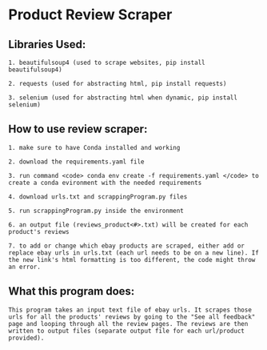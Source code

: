 # Product Review Scraper

## Libraries Used:

    1. beautifulsoup4 (used to scrape websites, pip install beautifulsoup4)

    2. requests (used for abstracting html, pip install requests)

    3. selenium (used for abstracting html when dynamic, pip install selenium)


## How to use review scraper:

    1. make sure to have Conda installed and working

    2. download the requirements.yaml file

    3. run command <code> conda env create -f requirements.yaml </code> to create a conda evironment with the needed requirements

    4. download urls.txt and scrappingProgram.py files

    5. run scrappingProgram.py inside the environment

    6. an output file (reviews_product<#>.txt) will be created for each product's reviews

    7. to add or change which ebay products are scraped, either add or replace ebay urls in urls.txt (each url needs to be on a new line). If the new link's html formatting is too different, the code might throw an error.


## What this program does:

    This program takes an input text file of ebay urls. It scrapes those urls for all the products' reviews by going to the "See all feedback" page and looping through all the review pages. The reviews are then written to output files (separate output file for each url/product provided).